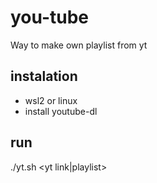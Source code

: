 # you-tube

Way to make own playlist from yt

## instalation

- wsl2 or linux
- install youtube-dl

## run

./yt.sh <yt link|playlist>
